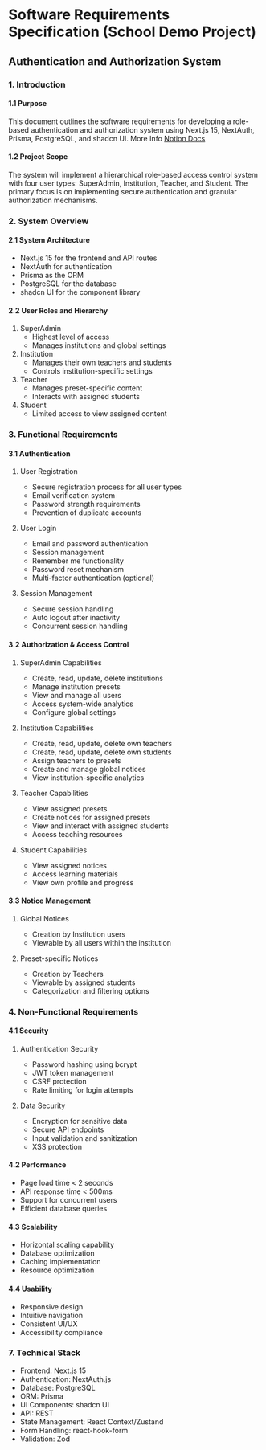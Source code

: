 # Software Requirements Specification (School Demo Project)
## Authentication and Authorization System

### 1. Introduction
#### 1.1 Purpose
This document outlines the software requirements for developing a role-based authentication and authorization system using Next.js 15, NextAuth, Prisma, PostgreSQL, and shadcn UI.
More Info [Notion Docs](https://www.notion.so/nahid-me/demo-school-notes-16bca934b374801f964bc9021ebc6a27)

#### 1.2 Project Scope
The system will implement a hierarchical role-based access control system with four user types: SuperAdmin, Institution, Teacher, and Student. The primary focus is on implementing secure authentication and granular authorization mechanisms.

### 2. System Overview
#### 2.1 System Architecture
- Next.js 15 for the frontend and API routes
- NextAuth for authentication
- Prisma as the ORM
- PostgreSQL for the database
- shadcn UI for the component library

#### 2.2 User Roles and Hierarchy
1. SuperAdmin
   - Highest level of access
   - Manages institutions and global settings
2. Institution
   - Manages their own teachers and students
   - Controls institution-specific settings
3. Teacher
   - Manages preset-specific content
   - Interacts with assigned students
4. Student
   - Limited access to view assigned content

### 3. Functional Requirements

#### 3.1 Authentication
1. User Registration
   - Secure registration process for all user types
   - Email verification system
   - Password strength requirements
   - Prevention of duplicate accounts

2. User Login
   - Email and password authentication
   - Session management
   - Remember me functionality
   - Password reset mechanism
   - Multi-factor authentication (optional)

3. Session Management
   - Secure session handling
   - Auto logout after inactivity
   - Concurrent session handling

#### 3.2 Authorization & Access Control

1. SuperAdmin Capabilities
   - Create, read, update, delete institutions
   - Manage institution presets
   - View and manage all users
   - Access system-wide analytics
   - Configure global settings

2. Institution Capabilities
   - Create, read, update, delete own teachers
   - Create, read, update, delete own students
   - Assign teachers to presets
   - Create and manage global notices
   - View institution-specific analytics

3. Teacher Capabilities
   - View assigned presets
   - Create notices for assigned presets
   - View and interact with assigned students
   - Access teaching resources

4. Student Capabilities
   - View assigned notices
   - Access learning materials
   - View own profile and progress

#### 3.3 Notice Management

1. Global Notices
   - Creation by Institution users
   - Viewable by all users within the institution

2. Preset-specific Notices
   - Creation by Teachers
   - Viewable by assigned students
   - Categorization and filtering options

### 4. Non-Functional Requirements

#### 4.1 Security
1. Authentication Security
   - Password hashing using bcrypt
   - JWT token management
   - CSRF protection
   - Rate limiting for login attempts

2. Data Security
   - Encryption for sensitive data
   - Secure API endpoints
   - Input validation and sanitization
   - XSS protection

#### 4.2 Performance
- Page load time < 2 seconds
- API response time < 500ms
- Support for concurrent users
- Efficient database queries

#### 4.3 Scalability
- Horizontal scaling capability
- Database optimization
- Caching implementation
- Resource optimization

#### 4.4 Usability
- Responsive design
- Intuitive navigation
- Consistent UI/UX
- Accessibility compliance

### 7. Technical Stack
- Frontend: Next.js 15
- Authentication: NextAuth.js
- Database: PostgreSQL
- ORM: Prisma
- UI Components: shadcn UI
- API: REST
- State Management: React Context/Zustand
- Form Handling: react-hook-form
- Validation: Zod